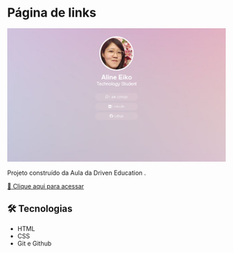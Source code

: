 # Página de links

![preview](./.github/preview.png)

Projeto construído da Aula da Driven Education .

[🔗 Clique aqui para acessar](https://lineeiko.github.io/pagina-de-links/)

## 🛠 Tecnologias

- HTML
- CSS
- Git e Github
